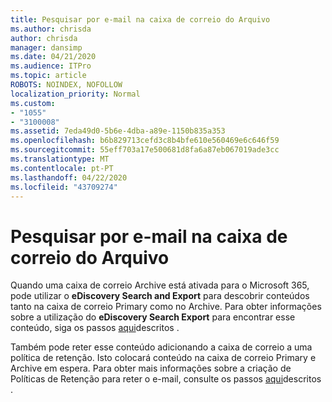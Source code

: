 ```yaml
---
title: Pesquisar por e-mail na caixa de correio do Arquivo
ms.author: chrisda
author: chrisda
manager: dansimp
ms.date: 04/21/2020
ms.audience: ITPro
ms.topic: article
ROBOTS: NOINDEX, NOFOLLOW
localization_priority: Normal
ms.custom:
- "1055"
- "3100008"
ms.assetid: 7eda49d0-5b6e-4dba-a89e-1150b835a353
ms.openlocfilehash: b6b829713cefd3c8b4bfe610e560469e6c646f59
ms.sourcegitcommit: 55eff703a17e500681d8fa6a87eb067019ade3cc
ms.translationtype: MT
ms.contentlocale: pt-PT
ms.lasthandoff: 04/22/2020
ms.locfileid: "43709274"
---
```

# <a name="search-for-email-in-the-archive-mailbox"></a>Pesquisar por e-mail na caixa de correio do Arquivo

Quando uma caixa de correio Archive está ativada para o Microsoft 365, pode utilizar o **eDiscovery Search and Export** para descobrir conteúdos tanto na caixa de correio Primary como no Archive. Para obter informações sobre a utilização do **eDiscovery Search Export** para encontrar esse conteúdo, siga os passos [aqui](https://docs.microsoft.com/office365/securitycompliance/export-search-results)descritos .
  
Também pode reter esse conteúdo adicionando a caixa de correio a uma política de retenção. Isto colocará conteúdo na caixa de correio Primary e Archive em espera. Para obter mais informações sobre a criação de Políticas de Retenção para reter o e-mail, consulte os passos [aqui](https://docs.microsoft.com/Office365/securitycompliance/retention-policies)descritos .
  